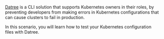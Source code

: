 [Datree](https://datree.io/) is a CLI solution that supports Kubernetes owners in their roles, by preventing developers from making errors in Kubernetes configurations that can cause clusters to fail in production.  

In this scenario, you will learn how to test your Kubernetes configuration files with Datree.
